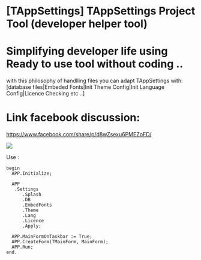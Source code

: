 # [TAppSettings] TAppSettings Project Tool (developer helper tool)
 
 # Simplifying developer life using Ready to use tool without coding ..
with this philosophy of handlling files you can adapt TAppSettings with: 
[database files|Embeded Fonts|Init Theme Config|Init Language Config|Licence Checking etc ..] 

# Link facebook discussion:
https://www.facebook.com/share/p/d8wZsexu6PMEZoFD/
  

![](20240629_142720.gif) 


 
Use :
  
```
begin
  APP.Initialize;
   
  APP
   .Settings
      .Splash
      .DB
      .EmbedFonts
      .Theme
      .Lang
      .Licence
      .Apply;
	  
  APP.MainFormOnTaskbar := True;   
  APP.CreateForm(TMainForm, MainForm);
  APP.Run;
end. 
```
